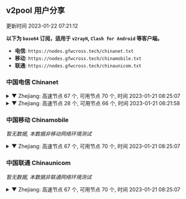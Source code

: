 ## v2pool 用户分享
更新时间 2023-01-22 07:21:12

**以下为 `base64` 订阅，适用于 `v2rayN`, `Clash for Android` 等客户端。**
- **电信**: `https://nodes.gfwcross.tech/chinanet.txt`
- **移动**: `https://nodes.gfwcross.tech/chinamobile.txt`
- **联通**: `https://nodes.gfwcross.tech/chinaunicom.txt`

### 中国电信 Chinanet
<details>
<summary>▼ Zhejiang: 高速节点 67 个, 可用节点 70 个, 时间 2023-01-21 08:25:07</summary>
<p>可用节点订阅：https://transfer.sh/3lednw/running.txt<br>高速节点订阅：https://transfer.sh/kQRLof/good.txt<br>低延迟节点订阅：https://transfer.sh/epUMTj/low_delay.txt</p></details>

<details>
<summary>▼ Zhejiang: 高速节点 28 个, 可用节点 66 个, 时间 2023-01-21 06:21:58</summary>
<p>可用节点订阅：https://transfer.sh/raCGi7/running.txt<br>高速节点订阅：https://transfer.sh/qPljmd/good.txt<br>低延迟节点订阅：https://transfer.sh/zTjPTP/low_delay.txt</p></details>

### 中国移动 Chinamobile
<i>暂无数据, 本数据非移动网络环境测试</i>
<details>
<summary>▼ Zhejiang: 高速节点 67 个, 可用节点 70 个, 时间 2023-01-21 08:25:07</summary>
<p>可用节点订阅：https://transfer.sh/3lednw/running.txt<br>高速节点订阅：https://transfer.sh/kQRLof/good.txt<br>低延迟节点订阅：https://transfer.sh/epUMTj/low_delay.txt</p></details>

### 中国联通 Chinaunicom
<i>暂无数据, 本数据非联通网络环境测试</i>
<details>
<summary>▼ Zhejiang: 高速节点 67 个, 可用节点 70 个, 时间 2023-01-21 08:25:07</summary>
<p>可用节点订阅：https://transfer.sh/3lednw/running.txt<br>高速节点订阅：https://transfer.sh/kQRLof/good.txt<br>低延迟节点订阅：https://transfer.sh/epUMTj/low_delay.txt</p></details>

